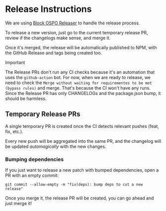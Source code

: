 # Release Instructions

We are using [Block OSPO Releaser](https://github.com/block/ospo/tree/main/actions/releaser) to handle the release process.

To release a new version, just go to the current temporary release PR, review if the changelogs make sense, and merge it.

Once it's merged, the release will be automatically published to NPM, with the GitHub Release and tags being created too.

> [!IMPORTANT]
> The Release PRs don't run any CI checks because it's an automation that uses the `github-action` bot.
> For now, when we are ready to release, we need to check the `Merge without waiting for requirementes to be met (bypass rules)` and merge.
> That's because the CI won't have any runs. Since the Release PR has only CHANGELOGs and the package.json bump, it should be harmless.

## Temporary Release PRs

A single temporary PR is created once the CI detects relevant pushes (feat, fix, etc.).

Every new push will be aggregated into the same PR, and the changelog will be updated _automagically_ with the new changes.

### Bumping dependencies

If you just want to release a new patch with bumped dependencies, open a PR with an empty commit:

`git commit --allow-empty -m "fix(deps): bump deps to cut a new release"`

Once you merge it, the release PR will be created, you can go ahead and just merge it!

